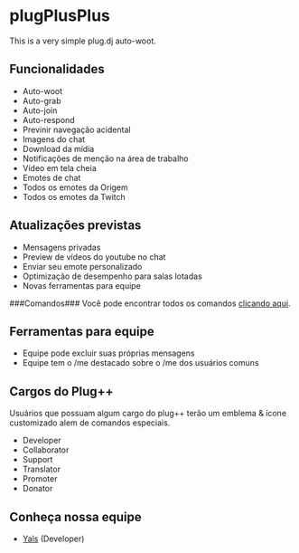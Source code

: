 # plugPlusPlus
This is a very simple plug.dj auto-woot.

Funcionalidades
-----
 - Auto-woot
 - Auto-grab
 - Auto-join
 - Auto-respond
 - Previnir navegação acidental
 - Imagens do chat
 - Download da mídia
 - Notificações de menção na área de trabalho
 - Vídeo em tela cheia
 - Emotes de chat
 - Todos os emotes da Origem
 - Todos os emotes da Twitch

Atualizações previstas
-----
 - Mensagens privadas
 - Preview de vídeos do youtube no chat
 - Enviar seu emote personalizado
 - Optimização de desempenho para salas lotadas
 - Novas ferramentas para equipe

###Comandos###
Você pode encontrar todos os comandos [clicando aqui](http://git.io/vtovw).

Ferramentas para equipe
-----
 - Equipe pode excluir suas próprias mensagens
 - Equipe tem o /me destacado sobre o /me dos usuários comuns

Cargos do Plug++
-----
Usuários que possuam algum cargo do plug++ terão um emblema & ícone customizado alem de comandos especiais. 
 - Developer
 - Collaborator
 - Support
 - Translator
 - Promoter
 - Donator

Conheça nossa equipe
-----
 - [Yals](https://plug.dj/@/yals) (Developer)